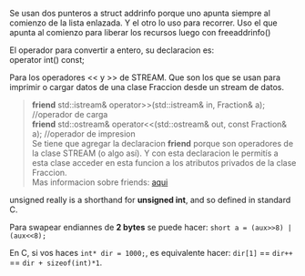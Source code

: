 Se usan dos punteros a struct addrinfo porque uno apunta siempre al comienzo de la lista enlazada. Y el otro lo uso para recorrer.
Uso el que apunta al comienzo para liberar los recursos luego con freeaddrinfo()

El operador para convertir a entero, su declaracion es:   
			operator int() const; 

Para los operadores << y >> de STREAM. Que son los que se usan para imprimir o cargar datos de una clase Fraccion desde un stream de datos.  
> **friend** std::istream& operator>>(std::istream& in, Fraction& a); //operador de carga   
> **friend** std::ostream& operator<<(std::ostream& out, const Fraction& a); //operador de impresion   
Se tiene que agregar la declaracion **friend** porque son operadores de la clase STREAM (o algo así). Y con esta declaracion le permitís a 
esta clase acceder en esta funcion a los atributos privados de la clase Fraccion.  
Mas informacion sobre friends: [aqui](https://en.cppreference.com/w/cpp/language/friend)  



unsigned really is a shorthand for **unsigned int**, and so defined in standard C.

Para swapear endiannes de **2 bytes** se puede hacer: `short a = (aux>>8) | (aux<<8);`

En C, si vos haces `int* dir = 1000;`, es equivalente hacer: `dir[1]` == `dir++` == `dir + sizeof(int)*1`.